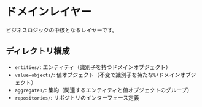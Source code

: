 # ドメインレイヤー

ビジネスロジックの中核となるレイヤーです。

## ディレクトリ構成

- `entities/`: エンティティ（識別子を持つドメインオブジェクト）
- `value-objects/`: 値オブジェクト（不変で識別子を持たないドメインオブジェクト）
- `aggregates/`: 集約（関連するエンティティと値オブジェクトのグループ）
- `repositories/`: リポジトリのインターフェース定義 
